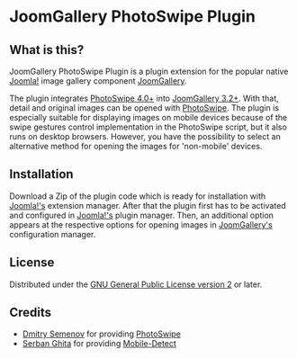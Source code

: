 # JoomGallery PhotoSwipe Plugin

## What is this?
JoomGallery PhotoSwipe Plugin is a plugin extension for the popular native [Joomla!](https://www.joomla.org/) image gallery component [JoomGallery](http://www.joomgallery.net).

The plugin integrates [PhotoSwipe 4.0+](https://github.com/dimsemenov/PhotoSwipe) into [JoomGallery 3.2+](http://www.joomgallery.net). With that, detail and original images can be opened with [PhotoSwipe](https://github.com/dimsemenov/PhotoSwipe). The plugin is especially suitable for displaying images on mobile devices because of the swipe gestures control implementation in the PhotoSwipe script, but it also runs on desktop browsers. However, you have the possibility to select an alternative method for opening the images for 'non-mobile' devices.

## Installation
Download a Zip of the plugin code which is ready for installation with [Joomla!'s](https://www.joomla.org/) extension manager. After that the plugin first has to be activated and configured in [Joomla!'s](https://www.joomla.org/) plugin manager. Then, an additional option appears at the respective options for opening images in [JoomGallery's](http://www.joomgallery.net) configuration manager.

## License
Distributed under the [GNU General Public License version 2](https://www.gnu.org/licenses/gpl-2.0.html) or later.

## Credits
* [Dmitry Semenov](https://github.com/dimsemenov) for providing [PhotoSwipe](https://github.com/dimsemenov/PhotoSwipe)
* [Serban Ghita](https://github.com/serbanghita) for providing [Mobile-Detect](https://github.com/serbanghita/Mobile-Detect)
